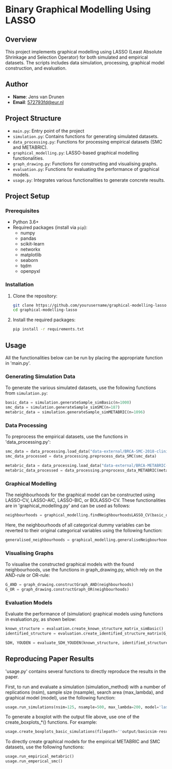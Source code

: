 # Binary Graphical Modelling Using LASSO

## Overview

This project implements graphical modelling using LASSO (Least Absolute Shrinkage and Selection Operator) for both simulated and empirical datasets. The scripts includes data simulation, processing, graphical model construction, and evaluation. 

## Author

- **Name**: Jens van Drunen
- **Email**: 572793fd@eur.nl

## Project Structure

- `main.py`: Entry point of the project
- `simulation.py`: Contains functions for generating simulated datasets.
- `data_processing.py`: Functions for processing empirical datasets (SMC and METABRIC).
- `graphical_modelling.py`: LASSO-based graphical modelling functionalities.
- `graph_drawing.py`: Functions for constructing and visualising graphs.
- `evaluation.py`: Functions for evaluating the performance of graphical models.
- `usage.py`: Integrates various functionalities to generate concrete results.

## Project Setup

### Prerequisites

- Python 3.6+
- Required packages (install via `pip`):
  - numpy
  - pandas
  - scikit-learn
  - networkx
  - matplotlib
  - seaborn
  - tqdm
  - openpyxl 

### Installation

1. Clone the repository:
    ```bash
    git clone https://github.com/yourusername/graphical-modelling-lasso.git](https://github.com/Jnslavendel/binary-graphical-modelling-using-lasso.git
    cd graphical-modelling-lasso
    ```
2. Install the required packages:
    ```bash
    pip install -r requirements.txt
    ```

## Usage 

All the functionalities below can be run by placing the appropriate function in 'main.py'.

### Generating Simulation Data

To generate the various simulated datasets, use the following functions from `simulation.py`:

```python
basic_data = simulation.generateSample_simBasic(n=1000)
smc_data = simulation.generateSample_simSMC(n=187)
metabric_data = simulation.generateSample_simMETABRIC(n=1096)
```

### Data Processing

To preprocess the empirical datasets, use the functions in 'data_processing.py':

```python
smc_data = data_processing.load_data("data-external/BRCA-SMC-2018-clinical-data.tsv")
smc_data_processed = data_processing.preprocess_data_SMC(smc_data)

metabric_data = data_processing.load_data("data-external/BRCA-METABRIC-2012-2016-clinical-data.tsv")
metabric_data_processed = data_processing.preprocess_data_METABRIC(metabric_data)
```

### Graphical Modelling
The neighbourhoods for the graphical model can be constructed using LASSO-CV, LASSO-AIC, LASSO-BIC, or BOLASSO-CV. These functionalities are in 'graphical_modelling.py' and can be used as follows:

```python
neighbourhoods = graphical_modelling.findNeighbourhoodsLASSO_CV(basic_data, max_lambda=200)
```

Here, the neighbourhoods of all categorical dummy variables can be reverted to their original categorical variables using the following function:

```python
generalised_neighbourhoods = graphical_modelling.generaliseNeigbourhoodsToCategories(neighbourhoods)
```

### Visualising Graphs
To visualise the constructed graphical models with the found neighbourhoods, use the functions in graph_drawing.py, which rely on the AND-rule or OR-rule:

```python
G_AND = graph_drawing.constructGraph_AND(neighbourhoods)
G_OR = graph_drawing.constructGraph_OR(neighbourhoods)
```

### Evaluation Models
Evaluate the performance of (simulation) graphical models using functions in evaluation.py, as shown below:

```python
known_structure = evaluation.create_known_structure_matrix_simBasic()
identified_structure = evaluation.create_identified_structure_matrix(G_AND, ["X1", "X2", "X3", "X4", "X5"])

SDH, YOUDEN = evaluate_SDH_YOUDEN(known_structure, identified_structure)
```

## Reproducing Paper Results

'usage.py' contains several functions to directly reproduce the results in the paper.

First, to run and evaluate a simulation (simulation_method) with a number of replications (nsim), sample size (nsample), search area (max_lambda), and graphical model (model), use the following function:
```python
usage.run_simulations(nsim=125, nsample=500, max_lambda=200, model='lasso-aic', simulation_method='basic', output_file='output/basicsim-results-lasso-aic-500')
```

To generate a boxplot with the output file above, use one of the create_boxplots_*() functions. For example: 

```python
usage.create_boxplots_basic_simulations(filepath=''output/basicsim-results-lasso-aic-500')
```

To directly create graphical models for the empirical METABRIC and SMC datasets, use the following functions:
```python
usage.run_empirical_metabric()
usage.run_emperical_smc()
```

